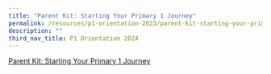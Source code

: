 ```yaml
---
title: "Parent Kit: Starting Your Primary 1 Journey"
permalink: /resources/p1-orientation-2023/parent-kit-starting-your-primary-1-journey/
description: ""
third_nav_title: P1 Orientation 2024
---
```

<a href="/files/For%20Parents/Parent%20Kit%20-%20Starting%20Your%20Primary%201%20Journey.pdf" target="_blank">Parent Kit: Starting Your Primary 1 Journey</a>